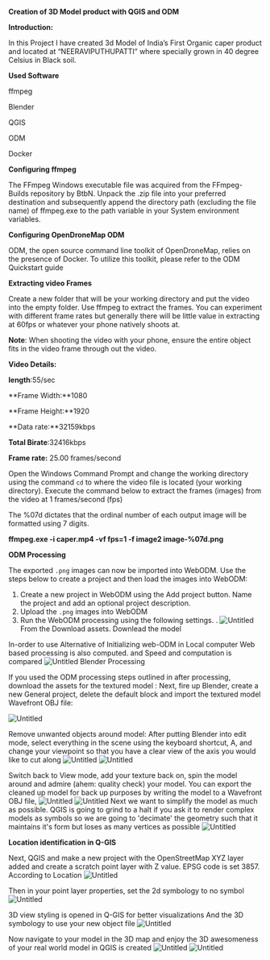 **Creation of 3D Model product with QGIS and ODM**  

**Introduction:**

In this Project I have created 3d Model of India’s First Organic caper product and located at “NEERAVIPUTHUPATTI” where specially grown in 40 degree Celsius in Black soil. 

**Used Software** 

ffmpeg

Blender 

QGIS

ODM 

Docker

**Configuring ffmpeg**

The FFmpeg Windows executable file was acquired from the FFmpeg-Builds repository by BtbN. Unpack the .zip file into your preferred destination and subsequently append the directory path (excluding the file name) of ffmpeg.exe to the path variable in your System environment variables.

**Configuring OpenDroneMap ODM**

ODM, the open source command line toolkit of OpenDroneMap, relies on the presence of Docker. To utilize this toolkit, please refer to the ODM Quickstart guide

**Extracting video Frames** 

Create a new folder that will be your working directory  and put the video into the empty folder. Use ffmpeg to extract the  frames. You can experiment with different frame rates but generally  there will be little value in extracting at 60fps or whatever your phone  natively shoots at.

**Note**: When shooting the video with your phone, ensure the entire object fits in the video frame through out the video.

**Video Details:**

**length**:55/sec

**Frame Width:**1080

**Frame Height:**1920

**Data rate:**32159kbps

**Total Birate**:32416kbps

**Frame rate:** 25.00 frames/second

Open the Windows Command Prompt and change the working directory using the command `cd` to where the video file is located (your working directory). Execute  the command below to extract the frames (images) from the video at 1  frames/second (fps)

The %07d dictates that the ordinal number of each output image will be formatted using 7 digits.

**ffmpeg.exe -i caper.mp4 -vf fps=1 -f image2 image-%07d.png**

**ODM Processing**

The exported `.png` images can now be imported into WebODM. Use the steps below to create a project and then load the images into WebODM:

1. Create a new project in WebODM using the Add project button. Name the project and add an optional project description.
2. Upload the `.png`  images into WebODM
3. Run the WebODM processing using the following settings.
. ![Untitled](https://s3-us-west-2.amazonaws.com/secure.notion-static.com/ab055b87-d0c5-458a-81da-625f7c5bb1db/Untitled.png)
From the Download assets. Downlead the model 

In-order to use Alternative of Initializing web-ODM in Local computer Web based processing is also computed. and Speed and computation is compared
![Untitled](https://s3-us-west-2.amazonaws.com/secure.notion-static.com/9f324e60-44de-4b0b-993a-13c399601d91/Untitled.png)
Blender Processing

If you used the ODM processing steps outlined in after processing, download the assets for the textured model :
Next, fire up Blender, create a new General project, delete the default block and import the textured model Wavefront OBJ file:

![Untitled](https://s3-us-west-2.amazonaws.com/secure.notion-static.com/d19d9034-93ed-487f-ac88-88443ae63a58/Untitled.png)

Remove unwanted objects around model: After putting Blender into edit mode, select everything in the scene using the keyboard shortcut, A, and change your viewpoint so that you have a clear view of the axis you would like to cut along
![Untitled](https://s3-us-west-2.amazonaws.com/secure.notion-static.com/f7d6a513-3104-4be5-a688-c0dda600bb5b/Untitled.png)
![Untitled](https://s3-us-west-2.amazonaws.com/secure.notion-static.com/b2875f85-92ba-40d2-b3e0-5638308032b1/Untitled.png)

Switch back to View mode, add your texture back on, spin the model around and admire (ahem: quality check) your model. You can export the cleaned up model for back up purposes by writing the model to a Wavefront OBJ file,
![Untitled](https://s3-us-west-2.amazonaws.com/secure.notion-static.com/e93dd633-f091-437e-bdef-db3c9a6264e0/Untitled.png)
![Untitled](https://s3-us-west-2.amazonaws.com/secure.notion-static.com/d3295146-71b5-43b4-a2e7-ddc12aed8f49/Untitled.png)
Next we want to simplify the model as much as possible. QGIS is going to grind to a halt if you ask it to render complex models as symbols so we are going to 'decimate' the geometry such that it maintains it's form but loses as many vertices as possible
![Untitled](https://s3-us-west-2.amazonaws.com/secure.notion-static.com/ac8e0b68-f738-4c2b-b3ff-dbadf1ac3607/Untitled.png)

**Location identification in Q-GIS** 

Next, QGIS and make a new project with the OpenStreetMap XYZ layer added and create a scratch point layer with Z value. EPSG code is set 3857. According to Location
![Untitled](https://s3-us-west-2.amazonaws.com/secure.notion-static.com/42318261-9361-4ea6-9dfc-9d28c3a6f38a/Untitled.png)

Then in your point layer properties, set the 2d symbology to no symbol
![Untitled](https://s3-us-west-2.amazonaws.com/secure.notion-static.com/945b1f12-9ed6-45ec-a0fa-06961afd1bd7/Untitled.png)

3D view styling is opened in Q-GIS for better visualizations  And the 3D symbology to use your new object file
![Untitled](https://s3-us-west-2.amazonaws.com/secure.notion-static.com/846d2bb4-da82-4b73-a4ac-cb909bc9079d/Untitled.png)

Now navigate to your model in the 3D map and enjoy the 3D awesomeness of your real world model in QGIS is created 
![Untitled](https://s3-us-west-2.amazonaws.com/secure.notion-static.com/6ca78018-e631-4e2a-a773-82a9a4559981/Untitled.png)
![Untitled](https://s3-us-west-2.amazonaws.com/secure.notion-static.com/1b79e83a-c166-4283-9b53-e3a28f527256/Untitled.png)
